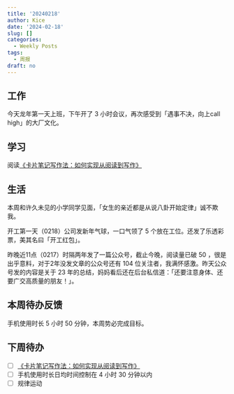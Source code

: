 ```yaml
---
title: '20240218'
author: Kice
date: '2024-02-18'
slug: []
categories:
  - Weekly Posts
tags:
  - 周报
draft: no
---
```




## 工作

今天龙年第一天上班，下午开了 3 小时会议，再次感受到「遇事不决，向上call high」的大厂文化。

## 学习

阅读[《卡片笔记写作法：如何实现从阅读到写作》](https://book.douban.com/subject/35503571//)

## 生活

本周和许久未见的小学同学见面，「女生的亲近都是从说八卦开始定律」诚不欺我。

开工第一天（0218）公司发新年气球，一口气领了 5 个放在工位。还发了乐透彩票，美其名曰「开工红包」。

昨晚近11点（0217）时隔两年发了一篇公众号，截止今晚，阅读量已破 50 ，很是出乎意料，对于2年没发文章的公众号还有 104 位关注者，我满怀感激。昨天公众号发的内容是关于 23 年的总结，妈妈看后还在后台私信道：「还要注意身体、还要广交高质量的朋友！」。

## 本周待办反馈

手机使用时长 5 小时 50 分钟，本周势必完成目标。

## 下周待办

- [ ] [《卡片笔记写作法：如何实现从阅读到写作》](https://book.douban.com/subject/35503571//)
- [ ] 手机使用时长日均时间控制在 4 小时 30 分钟以内
- [ ] 规律运动

